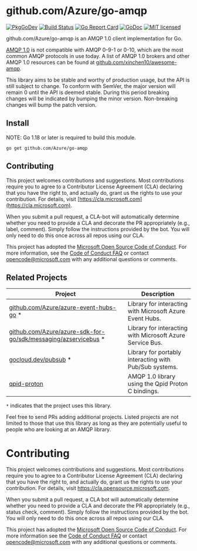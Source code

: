 # **github.com/Azure/go-amqp**

[![PkgGoDev](https://pkg.go.dev/badge/github.com/Azure/go-amqp)](https://pkg.go.dev/github.com/Azure/go-amqp)
[![Build Status](https://dev.azure.com/azure-sdk/public/_apis/build/status/go/Azure.go-amqp?branchName=master)](https://dev.azure.com/azure-sdk/public/_build/latest?definitionId=1292&branchName=main)
[![Go Report Card](https://goreportcard.com/badge/github.com/Azure/go-amqp)](https://goreportcard.com/report/github.com/Azure/go-amqp)
[![GoDoc](https://godoc.org/github.com/Azure/go-amqp?status.svg)](http://godoc.org/github.com/Azure/go-amqp)
[![MIT licensed](https://img.shields.io/badge/license-MIT-blue.svg)](https://raw.githubusercontent.com/Azure/go-amqp/main/LICENSE)

github.com/Azure/go-amqp is an AMQP 1.0 client implementation for Go.

[AMQP 1.0](http://docs.oasis-open.org/amqp/core/v1.0/os/amqp-core-overview-v1.0-os.html) is not compatible with AMQP 0-9-1 or 0-10, which are
the most common AMQP protocols in use today. A list of AMQP 1.0 brokers and other
AMQP 1.0 resources can be found at [github.com/xinchen10/awesome-amqp](https://github.com/xinchen10/awesome-amqp).

This library aims to be stable and worthy of production usage, but the API is still subject to change. To conform with SemVer, the major version will remain 0 until the API is deemed stable. During this period breaking changes will be indicated by bumping the minor version. Non-breaking changes will bump the patch version.

## Install

NOTE: Go 1.18 or later is required to build this module.

```
go get github.com/Azure/go-amqp
```

## Contributing
This project welcomes contributions and suggestions. Most contributions require
you to agree to a Contributor License Agreement (CLA) declaring that you have
the right to, and actually do, grant us the rights to use your contribution.
For details, visit [https://cla.microsoft.com](https://cla.microsoft.com).

When you submit a pull request, a CLA-bot will automatically determine whether
you need to provide a CLA and decorate the PR appropriately (e.g., label,
comment). Simply follow the instructions provided by the bot. You will only
need to do this once across all repos using our CLA.

This project has adopted the
[Microsoft Open Source Code of Conduct](https://opensource.microsoft.com/codeofconduct/).
For more information, see the
[Code of Conduct FAQ](https://opensource.microsoft.com/codeofconduct/faq/)
or contact [opencode@microsoft.com](mailto:opencode@microsoft.com) with any
additional questions or comments.

## Related Projects

| Project | Description |
|---------|-------------|
| [github.com/Azure/azure-event-hubs-go](https://github.com/Azure/azure-event-hubs-go) * | Library for interacting with Microsoft Azure Event Hubs. |
| [github.com/Azure/azure-sdk-for-go/sdk/messaging/azservicebus](https://github.com/Azure/azure-sdk-for-go/tree/main/sdk/messaging/azservicebus) * | Library for interacting with Microsoft Azure Service Bus. |
| [gocloud.dev/pubsub](https://gocloud.dev/pubsub) * | Library for portably interacting with Pub/Sub systems. |
| [qpid-proton](https://github.com/apache/qpid-proton/tree/go1) | AMQP 1.0 library using the Qpid Proton C bindings. |

`*` indicates that the project uses this library.

Feel free to send PRs adding additional projects. Listed projects are not limited to those that use this library as long as they are potentially useful to people who are looking at an AMQP library.

# Contributing

This project welcomes contributions and suggestions.  Most contributions require you to agree to a
Contributor License Agreement (CLA) declaring that you have the right to, and actually do, grant us
the rights to use your contribution. For details, visit https://cla.opensource.microsoft.com.

When you submit a pull request, a CLA bot will automatically determine whether you need to provide
a CLA and decorate the PR appropriately (e.g., status check, comment). Simply follow the instructions
provided by the bot. You will only need to do this once across all repos using our CLA.

This project has adopted the [Microsoft Open Source Code of Conduct](https://opensource.microsoft.com/codeofconduct/).
For more information see the [Code of Conduct FAQ](https://opensource.microsoft.com/codeofconduct/faq/) or
contact [opencode@microsoft.com](mailto:opencode@microsoft.com) with any additional questions or comments.
